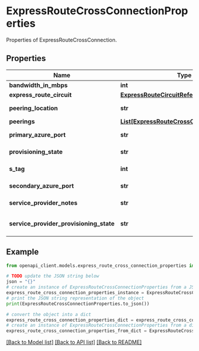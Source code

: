 # ExpressRouteCrossConnectionProperties

Properties of ExpressRouteCrossConnection.

## Properties

Name | Type | Description | Notes
------------ | ------------- | ------------- | -------------
**bandwidth_in_mbps** | **int** | The circuit bandwidth In Mbps. | [optional] 
**express_route_circuit** | [**ExpressRouteCircuitReference**](ExpressRouteCircuitReference.md) |  | [optional] 
**peering_location** | **str** | The peering location of the ExpressRoute circuit. | [optional] 
**peerings** | [**List[ExpressRouteCrossConnectionPeering]**](ExpressRouteCrossConnectionPeering.md) | The list of peerings. | [optional] 
**primary_azure_port** | **str** | The name of the primary port. | [optional] [readonly] 
**provisioning_state** | **str** | The current provisioning state. | [optional] [readonly] 
**s_tag** | **int** | The identifier of the circuit traffic. | [optional] [readonly] 
**secondary_azure_port** | **str** | The name of the secondary port. | [optional] [readonly] 
**service_provider_notes** | **str** | Additional read only notes set by the connectivity provider. | [optional] 
**service_provider_provisioning_state** | **str** | The ServiceProviderProvisioningState state of the resource. | [optional] 

## Example

```python
from openapi_client.models.express_route_cross_connection_properties import ExpressRouteCrossConnectionProperties

# TODO update the JSON string below
json = "{}"
# create an instance of ExpressRouteCrossConnectionProperties from a JSON string
express_route_cross_connection_properties_instance = ExpressRouteCrossConnectionProperties.from_json(json)
# print the JSON string representation of the object
print(ExpressRouteCrossConnectionProperties.to_json())

# convert the object into a dict
express_route_cross_connection_properties_dict = express_route_cross_connection_properties_instance.to_dict()
# create an instance of ExpressRouteCrossConnectionProperties from a dict
express_route_cross_connection_properties_from_dict = ExpressRouteCrossConnectionProperties.from_dict(express_route_cross_connection_properties_dict)
```
[[Back to Model list]](../README.md#documentation-for-models) [[Back to API list]](../README.md#documentation-for-api-endpoints) [[Back to README]](../README.md)


